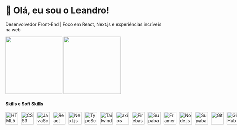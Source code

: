 <h1 >👋 Olá, eu sou o Leandro!</h1>
<p >Desenvolvedor Front-End | Foco em React, Next.js e experiências incríveis na web</p>

<div >

  <img height="180em" src="https://github-readme-stats.vercel.app/api?username=leandrowork03&show_icons=true&theme=tokyonight&include_all_commits=true&count_private=true"/>

  <img height="180em" src="https://github-readme-stats.vercel.app/api/top-langs/?username=leandrosilva&layout=compact&langs_count=8&theme=tokyonight"/>

</div>

#### Skills e Soft Skills
<div style="display: flex; gap: 10px;">
  <img src="https://cdn.jsdelivr.net/gh/devicons/devicon/icons/html5/html5-original.svg" width="40" alt="HTML5" />
  <img src="https://cdn.jsdelivr.net/gh/devicons/devicon/icons/css3/css3-original.svg" width="40" alt="CSS3" />
  <img src="https://cdn.jsdelivr.net/gh/devicons/devicon/icons/javascript/javascript-original.svg" width="40" alt="JavaScript" />
  <img src="https://cdn.jsdelivr.net/gh/devicons/devicon/icons/react/react-original.svg" width="40" alt="React" />
  <img src="https://cdn.jsdelivr.net/gh/devicons/devicon/icons/nextjs/nextjs-original.svg" width="40" alt="Next.js" />
  <img src="https://cdn.jsdelivr.net/gh/devicons/devicon/icons/typescript/typescript-original.svg" width="40" alt="TypeScript" />
  <img src="https://cdn.jsdelivr.net/gh/devicons/devicon@latest/icons/tailwindcss/tailwindcss-original.svg" width="40" alt="TailwindCSS"/>
  <img src="https://cdn.jsdelivr.net/gh/devicons/devicon@latest/icons/axios/axios-plain.svg"  width="40" alt="axios"/>
  <img src="https://cdn.jsdelivr.net/gh/devicons/devicon@latest/icons/firebase/firebase-original.svg"width="40" alt="Firebase" />
  <img src="https://cdn.jsdelivr.net/gh/devicons/devicon@latest/icons/supabase/supabase-original.svg" width="40" alt="Supabase"/>
  <img src="https://cdn.jsdelivr.net/gh/devicons/devicon@latest/icons/framermotion/framermotion-original.svg" width="40" alt="Framer motion"/>
  <img src="https://cdn.jsdelivr.net/gh/devicons/devicon/icons/nodejs/nodejs-original.svg" width="40" alt="Node.js" />
  <img src="https://www.vectorlogo.zone/logos/supabase/supabase-icon.svg" width="40" alt="Supabase" />
  <img src="https://cdn.jsdelivr.net/gh/devicons/devicon/icons/git/git-original.svg" width="40" alt="Git" />
  <img src="https://cdn.jsdelivr.net/gh/devicons/devicon/icons/github/github-original.svg" width="40" alt="GitHub" />
  <img src="https://cdn.jsdelivr.net/gh/devicons/devicon/icons/vscode/vscode-original.svg" width="40" alt="VS Code" />

</div>





